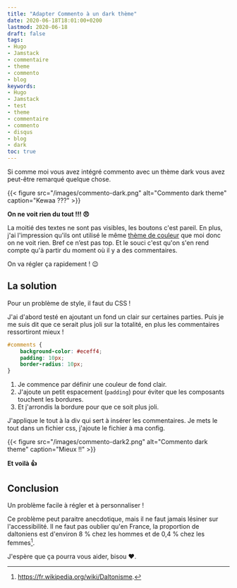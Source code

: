 ```yaml
---
title: "Adapter Commento à un dark thème"
date: 2020-06-18T18:01:00+0200
lastmod: 2020-06-18
draft: false
tags: 
- Hugo
- Jamstack
- commentaire
- theme
- commento
- blog
keywords: 
- Hugo
- Jamstack
- test
- theme
- commentaire
- commento
- disqus
- blog
- dark
toc: true
---
```


Si comme moi vous avez intégré commento avec un thème dark vous avez peut-être remarqué quelque chose.

{{< figure src="/images/commento-dark.png" alt="Commento dark theme" caption="Kewaa ???" >}}

**On ne voit rien du tout !!! :angry:**

La moitié des textes ne sont pas visibles, les boutons c'est pareil. En plus, j'ai l'impression qu'ils ont utilisé le même [thème de couleur](https://www.nordtheme.com/) que moi donc on ne voit rien.
Bref ce n’est pas top. Et le souci c'est qu'on s'en rend compte qu'à partir du moment où il y a des commentaires.

On va régler ça rapidement ! :wink:

## La solution

Pour un problème de style, il faut du CSS !

J'ai d'abord testé en ajoutant un fond un clair sur certaines parties.
Puis je me suis dit que ce serait plus joli sur la totalité, en plus les commentaires ressortiront mieux !

```css
#comments {
    background-color: #eceff4;
    padding: 10px;
    border-radius: 10px;
}
```

1. Je commence par définir une couleur de fond clair.
2. J'ajoute un petit espacement (`padding`) pour éviter que les composants touchent les bordures.
3. Et j'arrondis la bordure pour que ce soit plus joli.

J'applique le tout à la div qui sert à insérer les commentaires.
Je mets le tout dans un fichier css, j'ajoute le fichier à ma config.

{{< figure src="/images/commento-dark2.png" alt="Commento dark theme" caption="Mieux !!" >}}

**Et voilà :+1:**

## Conclusion

Un problème facile à régler et à personnaliser !

Ce problème peut paraitre anecdotique, mais il ne faut jamais lésiner sur l'accessibilité.
Il ne faut pas oublier qu'en France, la proportion de daltoniens est d'environ 8 % chez les hommes et de 0,4 % chez les femmes[^1]. 

J'espère que ça pourra vous aider, bisou :heart:.

[^1]: https://fr.wikipedia.org/wiki/Daltonisme.